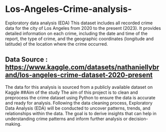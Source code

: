 # Los-Angeles-Crime-analysis-
Exploratory data analysis (EDA) 
This dataset includes all recorded crime data for the city of Los Angeles from 2020 to the present (2023). It provides detailed information on each crime, including the date and time of the report, the type of crime, and the geographic coordinates (longitude and latitude) of the location where the crime occurred.
## Data Source : https://www.kaggle.com/datasets/nathaniellybrand/los-angeles-crime-dataset-2020-present
The data for this analysis is sourced from a publicly available dataset on Kaggle
##Aim of the study 
The aim of this project is to clean and preprocess the crime dataset using Python to ensure the data is accurate and ready for analysis. Following the data cleaning process, Exploratory Data Analysis (EDA) will be conducted to uncover patterns, trends, and relationships within the data. The goal is to derive insights that can help in understanding crime patterns and inform further analysis or decision-making.
